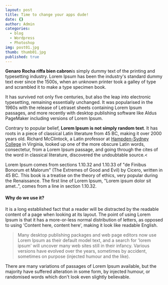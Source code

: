 ```yaml
---
layout: post
title: Time to change your apps dude!
date: {}
author: Admin
categories:
  - blog
  - Wordpress
  - Photoshop
img: post01.jpg
thumb: thumb01.jpg
published: true
---
```



**Genaro Rocha riffa bien cabron**is simply dummy text of the printing and typesetting industry. Lorem Ipsum has been the industry's standard dummy text ever since the 1500s, when an unknown printer took a galley of type and scrambled it to make a type specimen book.

It has survived not only five centuries, but also the leap into electronic typesetting, remaining essentially unchanged. <!--more--> It was popularised in the 1960s with the release of Letraset sheets containing Lorem Ipsum passages, and more recently with desktop publishing software like Aldus PageMaker including versions of Lorem Ipsum.

Contrary to popular belief, **Lorem Ipsum is not simply random text**. It has roots in a piece of classical Latin literature from 45 BC, making it over 2000 years old. Richard McClintock, a Latin professor at [Hampden-Sydney College](https://github.com/jekyll/jekyll) in Virginia, looked up one of the more obscure Latin words, consectetur, from a Lorem Ipsum passage, and going through the cites of the word in classical literature, discovered the undoubtable source.&lt;

Lorem Ipsum comes from sections 1.10.32 and 1.10.33 of "de Finibus Bonorum et Malorum" (The Extremes of Good and Evil) by Cicero, written in 45 BC. This book is a treatise on the theory of ethics, very popular during the Renaissance. The first line of Lorem Ipsum, "Lorem ipsum dolor sit amet..", comes from a line in section 1.10.32.

#### Why do we use it?

It is a long established fact that a reader will be distracted by the readable content of a page when looking at its layout. The point of using Lorem Ipsum is that it has a more-or-less normal distribution of letters, as opposed to using 'Content here, content here', making it look like readable English.

> Many desktop publishing packages and web page editors now use Lorem Ipsum as their default model text, and a search for 'lorem ipsum' will uncover many web sites still in their infancy. Various versions have evolved over the years, sometimes by accident, sometimes on purpose (injected humour and the like).

There are many variations of passages of Lorem Ipsum available, but the majority have suffered alteration in some form, by injected humour, or randomised words which don't look even slightly believable.
